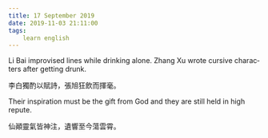 ```yaml
---
title: 17 September 2019
date: 2019-11-03 21:11:00
tags:
    learn english
---
```

<p><span lang="EN-US">Li Bai improvised lines while drinking alone.
Zhang Xu wrote cursive characters after getting drunk.</span></p>

<p><span .="font-family:&#x5B8B;&#x4F53;;mso-ascii-font-family:&quot;Times New Roman&quot;;
mso-hansi-font-family:&quot;Times New Roman&quot;">&#x674E;&#x767D;&#x7368;&#x914C;&#x4EE5;&#x8CE6;&#x8A69;&#xFF0C;&#x5F35;&#x65ED;&#x72C2;&#x98F2;&#x800C;&#x63EE;&#x6BEB;&#x3002;</span></p><span .="font-family:&#x5B8B;&#x4F53;;mso-ascii-font-family:&quot;Times New Roman&quot;;
mso-hansi-font-family:&quot;Times New Roman&quot;"><p>

</p><p><span lang="EN-US">Their inspiration must be the gift from God
and they are still held in high repute.</span></p><p>

</p><p><span .="font-family:&#x5B8B;&#x4F53;;mso-ascii-font-family:&quot;Times New Roman&quot;;
mso-hansi-font-family:&quot;Times New Roman&quot;">&#x4ED9;&#x985A;&#x9748;&#x6C23;&#x7686;&#x795E;&#x6CE8;&#xFF0C;&#x907A;&#x97FF;&#x81F3;&#x4ECA;&#x8569;&#x96F2;&#x9704;&#x3002;</span></p><p>

<b></b><i></i><u></u><br></p></span>